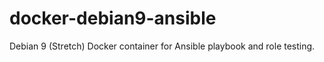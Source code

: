 # docker-debian9-ansible
Debian 9 (Stretch) Docker container for Ansible playbook and role testing.
